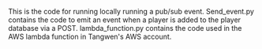 This is the code for running locally running a pub/sub event.
Send_event.py contains the code to emit an event when a player is added to the player database via a POST.
lambda_function.py contains the code used in the AWS lambda function in Tangwen's AWS account.